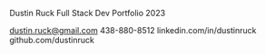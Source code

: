 Dustin Ruck
Full Stack Dev
Portfolio 2023

dustin.ruck@gmail.com
438-880-8512
linkedin.com/in/dustinruck
github.com/dustinruck
